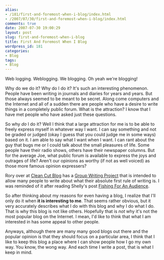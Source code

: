 ```yaml
---
alias:
- /181/first-and-foremost-when-i-blog/index.html
- /2007/07/30/first-and-foremost-when-i-blog/index.html
comments: true
date: 2007-07-30 19:00:29
layout: post
slug: first-and-foremost-when-i-blog
title: First And Foremost When I Blog
wordpress_id: 181
categories:
- Blog
tags:
- Blog
---
```


Web logging.  Weblogging.  We blogging.  Oh yeah we're blogging!  

Why do we do it?  Why do I do it?  It's such an interesting phenomenon.  People have been writing in journals and diaries for years and years.  But those always seemed to be meant to be secret.  Along come computers and the Internet and all of a sudden there are people who have a desire to write things in a completely public forum.  What is the attraction?  I know that I have met people who have asked just these questions.

So why _do_ I do it?  Well I think that a large attraction for me is to be able to freely express myself in whatever way I want.  I can say something and not be graded or judged (okay I guess that you could judge me in some ways) based on it.  I am able to say what I want when I want.  I can rant about the guy that bugs me or I could talk about the small pleasures of life.  Some people have their radio shows, others have their newspaper columns.  But for the average Joe, what public forum is available to express the joys and outrages of life?  Aren't our opinions as worthy (if not as well voiced) as those more famous opinion expressers?

Rory over at [Clean Cut Blog](http://cleancutblog.com/) has a [Group Writing Project](http://cleancutblog.com/group-writing-project-what-is-your-first-rule-of-writing/) that is intended to allow many people to write about what their absolute first rule of writing is.  I was reminded of it after reading Shelly's post [Fishing For An Audience](http://thiseclecticlife.com/2007/07/27/fishing-for-an-audience/).  

So after thinking about my reasons for even having a blog, I realize that I'll only do it when **it is interesting to me**.  That seems rather obvious, but it very accurately describes what I do with this blog and why I do what I do.  That is why this blog is not like others.  Hopefully that is _not_ why it's not the most popular blog on the Internet.  I mean, I'd like to think that what I am interested in has some appeal to other people.

Anyways, although there are many many good blogs out there and the popular opinion is that they should focus on a particular area, I think that I like to keep this blog a place where I can show people how I go my own way.  You know, the wong way.  And each time I write a post, that is what I keep in mind.
